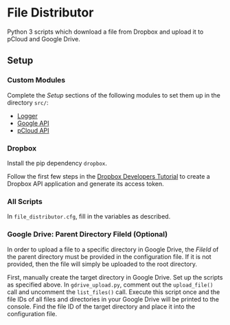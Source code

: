 # File Distributor

Python 3 scripts which download a file from Dropbox and upload it to pCloud and Google Drive.

## Setup

### Custom Modules

Complete the _Setup_ sections of the following modules to set them up in the directory `src/`:

* [Logger](https://github.com/jleung51/scripts/tree/master/modules/logger)
* [Google API](https://github.com/jleung51/scripts/tree/master/modules/google_api)
* [pCloud API](https://github.com/jleung51/scripts/tree/master/modules/pcloud_api)

### Dropbox

Install the pip dependency `dropbox`.

Follow the first few steps in the [Dropbox Developers Tutorial](https://www.dropbox.com/developers/documentation/python#tutorial) to create a Dropbox API application and generate its access token.

### All Scripts

In `file_distributor.cfg`, fill in the variables as described.

### Google Drive: Parent Directory FileId (Optional)

In order to upload a file to a specific directory in Google Drive, the _FileId_ of the parent directory must be provided in the configuration file. If it is not provided, then the file will simply be uploaded to the root directory.

First, manually create the target directory in Google Drive. Set up the scripts as specified above. In `gdrive_upload.py`, comment out the `upload_file()` call and uncomment the `list_files()` call. Execute this script once and the file IDs of all files and directories in your Google Drive will be printed to the console. Find the file ID of the target directory and place it into the configuration file.
